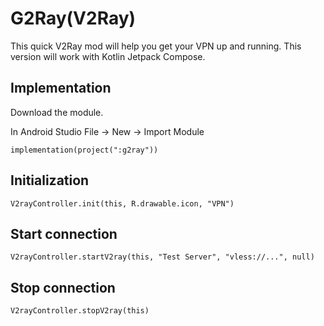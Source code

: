 # G2Ray(V2Ray)
This quick V2Ray mod will help you get your VPN up and running. This version will work with Kotlin Jetpack Compose.

## Implementation
Download the module.

In Android Studio File -> New -> Import Module

```
implementation(project(":g2ray"))
```

## Initialization
```
V2rayController.init(this, R.drawable.icon, "VPN")
```

## Start connection
```
V2rayController.startV2ray(this, "Test Server", "vless://...", null)
```

## Stop connection
```
V2rayController.stopV2ray(this)
```
